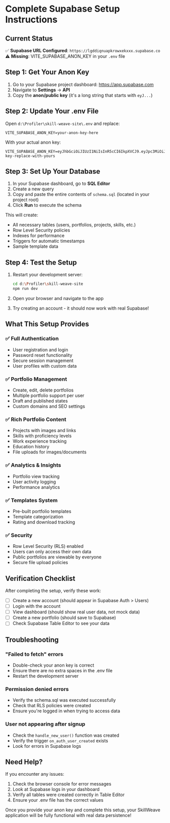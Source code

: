 # Complete Supabase Setup Instructions

## Current Status
✅ **Supabase URL Configured**: `https://lgddiqnuapkrowxekxxx.supabase.co`  
⚠️ **Missing**: VITE_SUPABASE_ANON_KEY in your `.env` file

## Step 1: Get Your Anon Key

1. Go to your Supabase project dashboard: https://app.supabase.com
2. Navigate to **Settings** → **API**
3. Copy the **anon/public key** (it's a long string that starts with `eyJ...`)

## Step 2: Update Your .env File

Open `d:\Profiler\skill-weave-site\.env` and replace:

```env
VITE_SUPABASE_ANON_KEY=your-anon-key-here
```

With your actual anon key:

```env
VITE_SUPABASE_ANON_KEY=eyJhbGciOiJIUzI1NiIsInR5cCI6IkpXVCJ9.eyJpc3MiOiJzdXBhYmFzZSIsInJlZiI6ImdkZGlxbnVhcGtyb3d4ZWt4eHgiLCJyb2xlIjoiYW5vbiIsImlhdCI6MTcwMDU2MjA4MCwiZXhwIjoyMDE2MTM4MDgwfQ.example-key-replace-with-yours
```

## Step 3: Set Up Your Database

1. In your Supabase dashboard, go to **SQL Editor**
2. Create a new query
3. Copy and paste the entire contents of `schema.sql` (located in your project root)
4. Click **Run** to execute the schema

This will create:
- All necessary tables (users, portfolios, projects, skills, etc.)
- Row Level Security policies
- Indexes for performance
- Triggers for automatic timestamps
- Sample template data

## Step 4: Test the Setup

1. Restart your development server:
   ```bash
   cd d:\Profiler\skill-weave-site
   npm run dev
   ```

2. Open your browser and navigate to the app
3. Try creating an account - it should now work with real Supabase!

## What This Setup Provides

### ✅ **Full Authentication**
- User registration and login
- Password reset functionality
- Secure session management
- User profiles with custom data

### ✅ **Portfolio Management**
- Create, edit, delete portfolios
- Multiple portfolio support per user
- Draft and published states
- Custom domains and SEO settings

### ✅ **Rich Portfolio Content**
- Projects with images and links
- Skills with proficiency levels
- Work experience tracking
- Education history
- File uploads for images/documents

### ✅ **Analytics & Insights**
- Portfolio view tracking
- User activity logging
- Performance analytics

### ✅ **Templates System**
- Pre-built portfolio templates
- Template categorization
- Rating and download tracking

### ✅ **Security**
- Row Level Security (RLS) enabled
- Users can only access their own data
- Public portfolios are viewable by everyone
- Secure file upload policies

## Verification Checklist

After completing the setup, verify these work:

- [ ] Create a new account (should appear in Supabase Auth > Users)
- [ ] Login with the account
- [ ] View dashboard (should show real user data, not mock data)
- [ ] Create a new portfolio (should save to Supabase)
- [ ] Check Supabase Table Editor to see your data

## Troubleshooting

### **"Failed to fetch" errors**
- Double-check your anon key is correct
- Ensure there are no extra spaces in the .env file
- Restart the development server

### **Permission denied errors**
- Verify the schema.sql was executed successfully
- Check that RLS policies were created
- Ensure you're logged in when trying to access data

### **User not appearing after signup**
- Check the `handle_new_user()` function was created
- Verify the trigger `on_auth_user_created` exists
- Look for errors in Supabase logs

## Need Help?

If you encounter any issues:
1. Check the browser console for error messages
2. Look at Supabase logs in your dashboard
3. Verify all tables were created correctly in Table Editor
4. Ensure your .env file has the correct values

Once you provide your anon key and complete this setup, your SkillWeave application will be fully functional with real data persistence!
